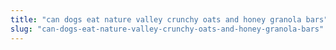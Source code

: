 ```yaml
---
title: "can dogs eat nature valley crunchy oats and honey granola bars"
slug: "can-dogs-eat-nature-valley-crunchy-oats-and-honey-granola-bars"
---
```


